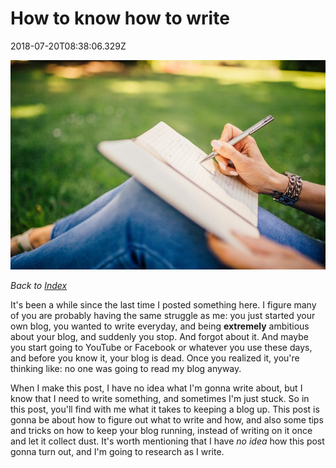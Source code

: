 How to know how to write
========================

2018-07-20T08:38:06.329Z

![notebook and pen](/img/stock/pexels-fashion-woman-notebook-pen-34072.jpg)

_Back to [Index](../index.html)_

It's been a while since the last time I posted something here. I figure many
of you are probably having the same struggle as me: you just started your own
blog, you wanted to write everyday, and being **extremely** ambitious about your
blog, and suddenly you stop. And forgot about it. And maybe you start going to
YouTube or Facebook or whatever you use these days, and before you know it,
your blog is dead. Once you realized it, you're thinking like: no one was going
to read my blog anyway.

When I make this post, I have no idea what I'm gonna write about, but I know
that I need to write something, and sometimes I'm just stuck. So in this post,
you'll find with me what it takes to keeping a blog up. This post is gonna be
about how to figure out what to write and how, and also some tips and tricks
on how to keep your blog running, instead of writing on it once and let it
collect dust. It's worth mentioning that I have _no idea_ how this post gonna
turn out, and I'm going to research as I write.


